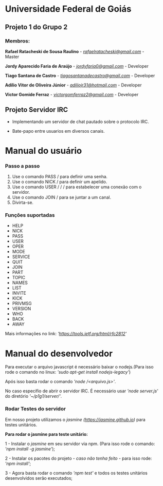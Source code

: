 # Universidade Federal de Goiás

## Projeto 1 do Grupo 2

### Membros:


**Rafael Ratacheski de Sousa Raulino** - *rafaelratacheski@gmail.com* - Master

**Jordy Aparecido Faria de Araújo** - *jordyfaria0@gmail.com* - Developer

**Tiago Santana de Castro** - *tiagosantanadecastro@gmail.com* - Developer

**Adílio Vitor de Oliveira Júnior** - *adiliojr31@hotmail.com* - Developer

**Victor Gomide Ferraz** - *victorgomferraz2@gmail.com* - Developer


## Projeto Servidor IRC

* Implementando um servidor de chat pautado sobre o protocolo IRC.

* Bate-papo entre usuarios em diversos canais.

# Manual do usuário

### Passo a passo 

1. Use o comando PASS /<senha> para definir uma senha.
2. Use o comando NICK /<apelido> para definir um apelido.
3. Use o comando USER /<user> /<modo> /<nome real> para estabelecer uma conexão com o servidor.
4. Use o comando JOIN /<canal> para se juntar a um canal.
5. Divirta-se.

### Funções suportadas 

* HELP
* NICK
* PASS
* USER
* OPER
* MODE
* SERVICE
* QUIT
* JOIN
* PART
* TOPIC
* NAMES
* LIST
* INVITE
* KICK
* PRIVMSG
* VERSION
* WHO
* BACK
* AWAY

Mais informações no link: *'https://tools.ietf.org/html/rfc2812'*

# Manual do desenvolvedor

Para executar o arquivo javascript é necessário baixar o nodejs.(Para isso rode o comando no linux: *'sudo apt-get install nodejs-legacy'*)

Após isso basta rodar o comando *'node /<arquivo.js>'*. 

No caso específio de abrir o servidor IRC. É necessário usar *'node server.js'* do diretório *'~/p1g1/server/'*.


### Rodar Testes do servidor

Em nosso projeto utilizamos o *jasmine (https://jasmine.github.io)*  para testes unitários.

**Para rodar o jasmine para teste unitário:**

1 - Instalar o *jasmine* em seu servidor via npm. (Para isso rode o comando: *'npm install -g jasmine'*);

2 - Instalar os pacotes do projeto *- caso não tenha feito -* para isso rode: *'npm install'*;

3 - Agora basta rodar o comando *'npm test'* e todos os testes unitários desenvolvidos serão executados;


